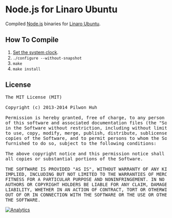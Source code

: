 # Node.js for Linaro Ubuntu

Compiled [Node.js](http://nodejs.org/) binaries for [Linaro Ubuntu](http://www.linaro.org/).


## How To Compile

1. [Set the system clock](https://help.ubuntu.com/community/UbuntuTime).
2. `./configure --without-snapshot`
3. `make`
4. `make install`


## License

<pre>
The MIT License (MIT)

Copyright (c) 2013-2014 Pilwon Huh

Permission is hereby granted, free of charge, to any person obtaining a copy
of this software and associated documentation files (the "Software"), to deal
in the Software without restriction, including without limitation the rights
to use, copy, modify, merge, publish, distribute, sublicense, and/or sell
copies of the Software, and to permit persons to whom the Software is
furnished to do so, subject to the following conditions:

The above copyright notice and this permission notice shall be included in
all copies or substantial portions of the Software.

THE SOFTWARE IS PROVIDED "AS IS", WITHOUT WARRANTY OF ANY KIND, EXPRESS OR
IMPLIED, INCLUDING BUT NOT LIMITED TO THE WARRANTIES OF MERCHANTABILITY,
FITNESS FOR A PARTICULAR PURPOSE AND NONINFRINGEMENT. IN NO EVENT SHALL THE
AUTHORS OR COPYRIGHT HOLDERS BE LIABLE FOR ANY CLAIM, DAMAGES OR OTHER
LIABILITY, WHETHER IN AN ACTION OF CONTRACT, TORT OR OTHERWISE, ARISING FROM,
OUT OF OR IN CONNECTION WITH THE SOFTWARE OR THE USE OR OTHER DEALINGS IN
THE SOFTWARE.
</pre>

[![Analytics](https://ga-beacon.appspot.com/UA-47034562-17/nodejs-for-linaro-ubuntu/readme?pixel)](https://github.com/pilwon/nodejs-for-linaro-ubuntu)
